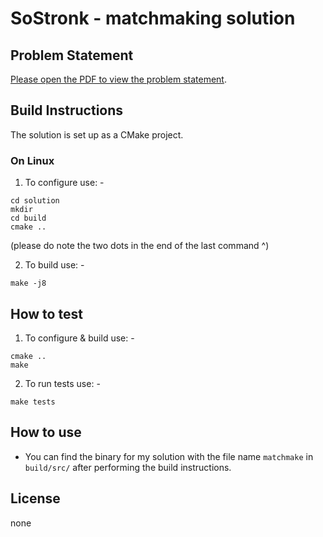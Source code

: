 # SoStronk - matchmaking solution

## Problem Statement

<p> <a href="problem.pdf">Please open the PDF to view the problem statement</a>.</p>

## Build Instructions

The solution is set up as a CMake project.

### On Linux

1. To configure use: -
```
cd solution
mkdir
cd build
cmake ..
```
(please do note the two dots in the end of the last command ^)

2. To build use: -
```
make -j8
```

## How to test

1. To configure & build use: -
```
cmake ..
make
```

2. To run tests use: -
```
make tests
```

## How to use

- You can find the binary for my solution with the file name `matchmake` in `build/src/` after performing the build instructions.

## License

none